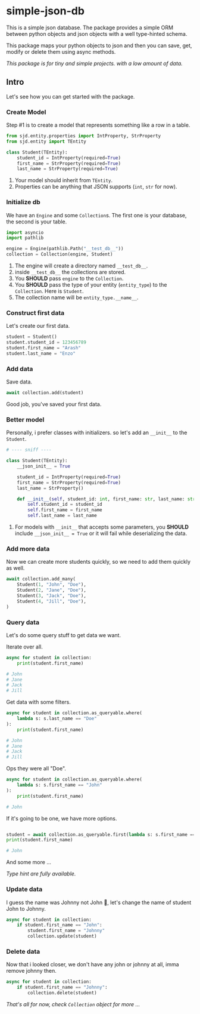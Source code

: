 # simple-json-db

This is a simple json database. The package provides a simple ORM between python objects and json objects with a well type-hinted schema.

This package maps your python objects to json and then you can save, get, modify or delete them using async methods.

_This package is for tiny and simple projects. with a low amount of data._

## Intro

Let's see how you can get started with the package.

### Create Model

Step #1 is to create a model that represents something like a row in a table.

```py
from sjd.entity.properties import IntProperty, StrProperty
from sjd.entity import TEntity

class Student(TEntity):
    student_id = IntProperty(required=True)
    first_name = StrProperty(required=True)
    last_name = StrProperty(required=True)
```

1. Your model should inherit from `TEntity`.
2. Properties can be anything that JSON supports (`int`, `str` for now).

### Initialize db

We have an `Engine` and some `Collection`s. The first one is your database, the second is your table.

```py
import asyncio
import pathlib

engine = Engine(pathlib.Path("__test_db__"))
collection = Collection(engine, Student)
```

1. The engine will create a directory named `__test_db__`.
2. inside `__test_db__` the collections are stored.
3. You **SHOULD** pass `engine` to the `Collection`.
4. You **SHOULD** pass the type of your entity (`entity_type`) to the `Collection`. Here is `Student`.
5. The collection name will be `entity_type.__name__`.

### Construct first data

Let's create our first data.

```py
student = Student()
student.student_id = 123456789
student.first_name = "Arash"
student.last_name = "Enzo"
```

### Add data

Save data.

```py
await collection.add(student)
```

Good job, you've saved your first data.

### Better model

Personally, i prefer classes with initializers. so let's add an `__init__` to the `Student`.

```py
# ---- sniff ----

class Student(TEntity):
    __json_init__ = True

    student_id = IntProperty(required=True)
    first_name = StrProperty(required=True)
    last_name = StrProperty()

    def __init__(self, student_id: int, first_name: str, last_name: str):
        self.student_id = student_id
        self.first_name = first_name
        self.last_name = last_name
```

1. For models with `__init__` that accepts some parameters, you **SHOULD** include `__json_init__ = True` or it will fail while deserializing the data.

### Add more data

Now we can create more students quickly, so we need to add them quickly as well.

```py
await collection.add_many(
    Student(1, "John", "Doe"),
    Student(2, "Jane", "Doe"),
    Student(3, "Jack", "Doe"),
    Student(4, "Jill", "Doe"),
)
```

### Query data

Let's do some query stuff to get data we want.

Iterate over all.

```py
async for student in collection:
    print(student.first_name)

# John
# Jane
# Jack
# Jill
```

Get data with some filters.

```py
async for student in collection.as_queryable.where(
    lambda s: s.last_name == "Doe"
):
    print(student.first_name)

# John
# Jane
# Jack
# Jill
```

Ops they were all "Doe".

```py
async for student in collection.as_queryable.where(
    lambda s: s.first_name == "John"
):
    print(student.first_name)

# John
```

If it's going to be one, we have more options.

```py

student = await collection.as_queryable.first(lambda s: s.first_name == "John")
print(student.first_name)

# John
```

And some more ...

_Type hint are fully available._

### Update data

I guess the name was Johnny not John 🤔, let's change the name of student John to Johnny.

```py
async for student in collection:
    if student.first_name == "John":
        student.first_name = "Johnny"
        collection.update(student)
```

### Delete data

Now that i looked closer, we don't have any john or johnny at all, imma remove johnny then.

```py
async for student in collection:
    if student.first_name == "Johnny":
        collection.delete(student)
```

_That's all for now, check `Collection` object for more ..._
